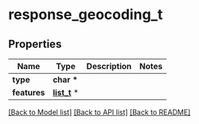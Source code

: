 # response_geocoding_t

## Properties
Name | Type | Description | Notes
------------ | ------------- | ------------- | -------------
**type** | **char \*** |  | 
**features** | [**list_t**](response_geocoding_geo_json_feature.md) \* |  | 

[[Back to Model list]](../README.md#documentation-for-models) [[Back to API list]](../README.md#documentation-for-api-endpoints) [[Back to README]](../README.md)


